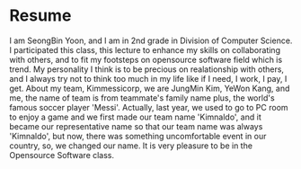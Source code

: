 # Resume

 I am SeongBin Yoon, and I am in 2nd grade in Division of Computer Science. I participated this class, this lecture to enhance my skills on collaborating with others, and to fit my footsteps on opensource software field which is trend. My personality I think is to be precious on realationship with others, and I always try not to think too much in my life like if I need, I work, I pay, I get.
 About my team, Kimmessicorp, we are JungMin Kim, YeWon Kang, and me, the name of team is from teammate's family name plus, the world's famous soccer player 'Messi'. Actually, last year, we used to go to PC room to enjoy a game and we first made our team name 'Kimnaldo', and it became our representative name so that our team name was always 'Kimnaldo', but now, there was something uncomfortable event in our country, so, we changed our name. 
  It is very pleasure to be in the Opensource Software class.
